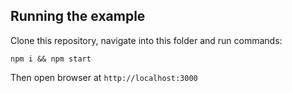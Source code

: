 ## Running the example

Clone this repository, navigate into this folder and run commands:

    npm i && npm start

Then open browser at `http://localhost:3000`
